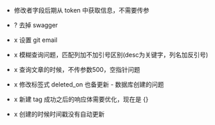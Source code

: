 
- 修改者字段后期从 token 中获取信息，不需要传参

- ? 去掉 swagger

- x 设置 git email
- x 模糊查询问题，匹配列加不加引号区别(desc为关键字，列名加反引号)
- x 查询文章的时候，不传参数500，空指针问题
- x 修改标签式 deleted_on 也备更新 - 数据库创建的问题
- x 新建 tag 成功之后的响应体需要优化，现在是 {}
- x 创建的时候时间戳没有自动更新